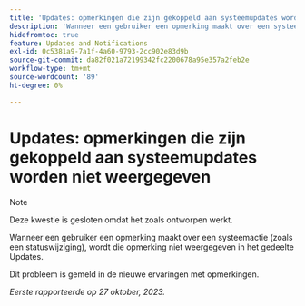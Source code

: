 ```yaml
---
title: 'Updates: opmerkingen die zijn gekoppeld aan systeemupdates worden niet weergegeven'
description: 'Wanneer een gebruiker een opmerking maakt over een systeemactie (zoals een statuswijziging), wordt die opmerking niet weergegeven in het gedeelte Updates. '
hidefromtoc: true
feature: Updates and Notifications
exl-id: 0c5381a9-7a1f-4a60-9793-2cc902e83d9b
source-git-commit: da82f021a72199342fc2200678a95e357a2feb2e
workflow-type: tm+mt
source-wordcount: '89'
ht-degree: 0%

---
```


# Updates: opmerkingen die zijn gekoppeld aan systeemupdates worden niet weergegeven

<!--
>[!NOTE]
>
>This issue has been closed because it is working as designed.
-->

>[!NOTE]
>
>Deze kwestie is gesloten omdat het zoals ontworpen werkt.

Wanneer een gebruiker een opmerking maakt over een systeemactie (zoals een statuswijziging), wordt die opmerking niet weergegeven in het gedeelte Updates.

Dit probleem is gemeld in de nieuwe ervaringen met opmerkingen.

_Eerste rapporteerde op 27 oktober, 2023._